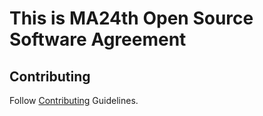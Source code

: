 This is MA24th Open Source Software Agreement
=============================================


## Contributing
Follow [Contributing](https://github.com/MA24th/MA24th/blob/main/OpenSource/Software/CONTRIBUTING.md) Guidelines.
